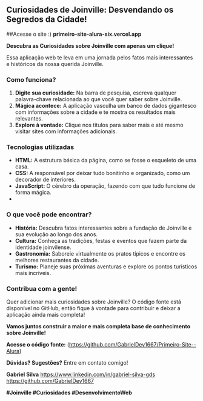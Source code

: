 ## Curiosidades de Joinville: Desvendando os Segredos da Cidade!
##Acesse o site :)
**primeiro-site-alura-six.vercel.app**

**Descubra as Curiosidades sobre Joinville com apenas um clique!** 

Essa aplicação web te leva em uma jornada pelos fatos mais interessantes e históricos da nossa querida Joinville. 

### Como funciona? 

1. **Digite sua curiosidade:** Na barra de pesquisa, escreva qualquer palavra-chave relacionada ao que você quer saber sobre Joinville.
2. **Mágica acontece:** A aplicação vasculha um banco de dados gigantesco com informações sobre a cidade e te mostra os resultados mais relevantes.
3. **Explore à vontade:** Clique nos titulos para saber mais e até mesmo visitar sites com informações adicionais.

### Tecnologias utilizadas ️

* **HTML:** A estrutura básica da página, como se fosse o esqueleto de uma casa.
* **CSS:** A responsável por deixar tudo bonitinho e organizado, como um decorador de interiores.
* **JavaScript:** O cérebro da operação, fazendo com que tudo funcione de forma mágica.
* 
### O que você pode encontrar? 

* **História:** Descubra fatos interessantes sobre a fundação de Joinville e sua evolução ao longo dos anos.
* **Cultura:** Conheça as tradições, festas e eventos que fazem parte da identidade joinvilense.
* **Gastronomia:** Saboreie virtualmente os pratos típicos e encontre os melhores restaurantes da cidade.
* **Turismo:** Planeje suas próximas aventuras e explore os pontos turísticos mais incríveis.

### Contribua com a gente! 

Quer adicionar mais curiosidades sobre Joinville? O código fonte está disponível no GitHub, então fique à vontade para contribuir e deixar a aplicação ainda mais completa!

**Vamos juntos construir a maior e mais completa base de conhecimento sobre Joinville!** 

**Acesse o código fonte:** (https://github.com/GabrielDev1667/Primeiro-Site--Alura)

**Dúvidas? Sugestões?** Entre em contato comigo! 

**Gabriel Silva**
https://www.linkedin.com/in/gabriel-silva-gds
https://github.com/GabrielDev1667

**#Joinville #Curiosidades #DesenvolvimentoWeb**

